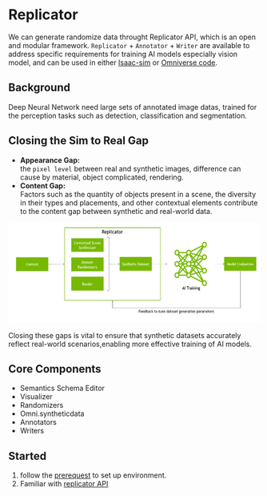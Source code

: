 # Replicator
We can generate randomize data throught Replicator API, which is an open and modular framework. `Replicator` + `Annotator` + `Writer` are available to address specific requirements for training AI models especially vision model, and can be used in either [Isaac-sim](https://docs.omniverse.nvidia.com/isaacsim/latest/overview.html) or [Omniverse code](https://docs.omniverse.nvidia.com/code/latest/index.html).  
## Background
Deep Neural Network need large sets of annotated image datas, trained for the perception tasks such as detection, classification and segmentation.  
## Closing the Sim to Real Gap
* **Appearance Gap:**   
the `pixel level` between real and synthetic images, difference can cause by material, object complicated, rendering.
* **Content Gap:**  
Factors such as the quantity of objects present in a scene, the diversity in their types and placements, and other contextual elements contribute to the content gap between synthetic and real-world data.
<p align="center">
<img height="200" src="./pic/sim2real.png" >  
</p>

Closing these gaps is vital to ensure that synthetic datasets accurately reflect real-world scenarios,enabling more effective training of AI models.
## Core Components
* Semantics Schema Editor
* Visualizer 
* Randomizers
* Omni.syntheticdata
* Annotators
* Writers

## Started
1. follow the [prerequest](./prerequest.md) to set up environment.  
2. Familiar with [replicator API](./omni.replicator.core/omni.replicator.core.md)